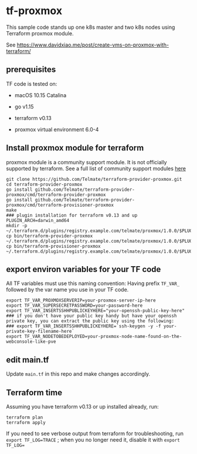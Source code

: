 # tf-proxmox

This sample code stands up one k8s master and two k8s nodes using Terraform proxmox module.

See https://www.davidxiao.me/post/create-vms-on-proxmox-with-terraform/

## prerequisites

TF code is tested on:
- macOS 10.15 Catalina

- go v1.15
- terraform v0.13
- proxmox virtual environment 6.0-4

## Install proxmox module for terraform

proxmox module is a community support module. It is not officially supported by terraform.
See a full list of community support modules [here](https://www.terraform.io/docs/providers/type/community-index.html)

```
git clone https://github.com/Telmate/terraform-provider-proxmox.git
cd terraform-provider-proxmox
go install github.com/Telmate/terraform-provider-proxmox/cmd/terraform-provider-proxmox
go install github.com/Telmate/terraform-provider-proxmox/cmd/terraform-provisioner-proxmox
make
### plugin installation for terraform v0.13 and up
PLUGIN_ARCH=darwin_amd64
mkdir -p ~/.terraform.d/plugins/registry.example.com/telmate/proxmox/1.0.0/$PLUGIN_ARCH
cp bin/terraform-provider-proxmox ~/.terraform.d/plugins/registry.example.com/telmate/proxmox/1.0.0/$PLUGIN_ARCH/
cp bin/terraform-provisioner-proxmox ~/.terraform.d/plugins/registry.example.com/telmate/proxmox/1.0.0/$PLUGIN_ARCH/
```

## export environ variables for your TF code

All TF variables must use this naming convention: Having prefix `TF_VAR_` followed by the var name you use in your TF code.

```
export TF_VAR_PROXMOXSERVERIP=your-proxmox-server-ip-here
export TF_VAR_SUPERSECRETPASSWORD=your-password-here
export TF_VAR_INSERTSSHHPUBLICKEYHERE="your-openssh-public-key-here"
### if you don't have your public key handy but have your openssh private key, you can extract the public key using the following:
### export TF_VAR_INSERTSSHHPUBLICKEYHERE=`ssh-keygen -y -f your-private-key-filename-here`
export TF_VAR_NODETOBEDEPLOYED=your-proxmox-node-name-found-on-the-webconsole-like-pve
```

## edit main.tf

Update `main.tf` in this repo and make changes accordingly.

## Terraform time

Assuming you have terraform v0.13 or up installed already, run:

```
terraform plan
terraform apply
```

If you need to see verbose output from terraform for troubleshooting, run `export TF_LOG=TRACE` ; when you no longer need it, disable it with `export TF_LOG=`

